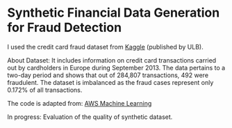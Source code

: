 # Synthetic Financial Data Generation for Fraud Detection

I used the credit card fraud dataset from <a href="https://www.kaggle.com/datasets/mlg-ulb/creditcardfraud" target="_blank">Kaggle</a> (published by ULB).

About Dataset: It includes information on credit card transactions carried out by cardholders in Europe during September 2013. The data pertains to a two-day period and shows that out of 284,807 transactions, 492 were fraudulent. The dataset is imbalanced as the fraud cases represent only 0.172% of all transactions.

The code is adapted from: 
<a href="https://aws.amazon.com/blogs/machine-learning/augment-fraud-transactions-using-synthetic-data-in-amazon-sagemaker/" target="_blank">AWS Machine Learning</a>

In progress: Evaluation of the quality of synthetic dataset.
